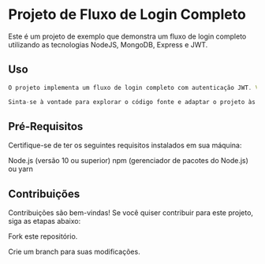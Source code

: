 
# Projeto de Fluxo de Login Completo

Este é um projeto de exemplo que demonstra um fluxo de login completo utilizando as tecnologias NodeJS, MongoDB, Express e JWT.




## Uso

```javascript
O projeto implementa um fluxo de login completo com autenticação JWT. Você pode criar uma conta, fazer login e acessar recursos protegidos.

Sinta-se à vontade para explorar o código fonte e adaptar o projeto às suas necessidades.

```


## Pré-Requisitos

Certifique-se de ter os seguintes requisitos instalados em sua máquina:

Node.js (versão 10 ou superior)
npm (gerenciador de pacotes do Node.js) ou yarn



## Contribuições

Contribuições são bem-vindas! Se você quiser contribuir para este projeto, siga as etapas abaixo:

Fork este repositório.

Crie um branch para suas modificações.

